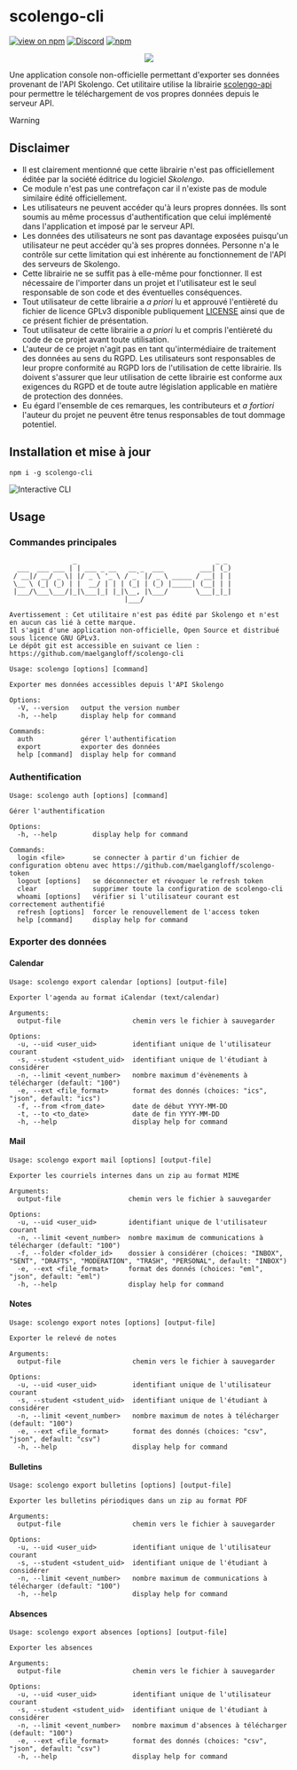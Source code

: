 # scolengo-cli
[![view on npm](http://img.shields.io/npm/v/scolengo-cli.svg?style=flat-square)](https://www.npmjs.org/package/scolengo-cli)
[![Discord](https://img.shields.io/discord/1095829734211977276?label=Discord&style=flat-square)](https://discord.gg/9u69mxsFT6)
[![npm](https://img.shields.io/npm/dm/scolengo-cli?style=flat-square)](https://npm-stat.com/charts.html?package=scolengo-cli)

<p align="center">
  <img src="https://github.com/The-Rabbit-Team/.github/blob/master/banners/scolengo-cli.png?raw=true" />
</p>

Une application console non-officielle permettant d'exporter ses données provenant de l'API Skolengo.
Cet utilitaire utilise la librairie [scolengo-api](https://github.com/maelgangloff/scolengo-api) pour permettre le téléchargement de vos propres données depuis le serveur API.

> [!WARNING]
> ## Disclaimer
> - Il est clairement mentionné que cette librairie n'est pas officiellement éditée par la société éditrice du logiciel *Skolengo*.
> - Ce module n'est pas une contrefaçon car il n'existe pas de module similaire édité officiellement.
> - Les utilisateurs ne peuvent accéder qu'à leurs propres données. Ils sont soumis au même processus d'authentification que celui implémenté dans l'application et imposé par le serveur API.
> - Les données des utilisateurs ne sont pas davantage exposées puisqu'un utilisateur ne peut accéder qu'à ses propres données. Personne n'a le contrôle sur cette limitation qui est inhérente au fonctionnement de l'API des serveurs de Skolengo.
> - Cette librairie ne se suffit pas à elle-même pour fonctionner. Il est nécessaire de l'importer dans un projet et l'utilisateur est le seul responsable de son code et des éventuelles conséquences.
> - Tout utilisateur de cette librairie a *a priori* lu et approuvé l'entièreté du fichier de licence GPLv3 disponible publiquement [LICENSE](https://github.com/maelgangloff/scolengo-cli/blob/master/LICENSE) ainsi que de ce présent fichier de présentation.
> - Tout utilisateur de cette librairie a *a priori* lu et compris l'entièreté du code de ce projet avant toute utilisation.
> - L'auteur de ce projet n'agit pas en tant qu'intermédiaire de traitement des données au sens du RGPD. Les utilisateurs sont responsables de leur propre conformité au RGPD lors de l'utilisation de cette librairie. Ils doivent s'assurer que leur utilisation de cette librairie est conforme aux exigences du RGPD et de toute autre législation applicable en matière de protection des données.
> - Eu égard l'ensemble de ces remarques, les contributeurs et *a fortiori* l'auteur du projet ne peuvent être tenus responsables de tout dommage potentiel.


## Installation et mise à jour

```shell
npm i -g scolengo-cli
```

![Interactive CLI](docs/interactive.gif)

## Usage
### Commandes principales
```
                _                                   _ _ 
  ___  ___ ___ | | ___ _ __   __ _  ___         ___| (_)
 / __|/ __/ _ \| |/ _ \ '_ \ / _` |/ _ \ _____ / __| | |
 \__ \ (_| (_) | |  __/ | | | (_| | (_) |_____| (__| | |
 |___/\___\___/|_|\___|_| |_|\__, |\___/       \___|_|_|
                             |___/                      

Avertissement : Cet utilitaire n'est pas édité par Skolengo et n'est en aucun cas lié à cette marque.
Il s'agit d'une application non-officielle, Open Source et distribué sous licence GNU GPLv3.
Le dépôt git est accessible en suivant ce lien : https://github.com/maelgangloff/scolengo-cli

Usage: scolengo [options] [command]

Exporter mes données accessibles depuis l'API Skolengo

Options:
  -V, --version   output the version number
  -h, --help      display help for command

Commands:
  auth            gérer l'authentification
  export          exporter des données
  help [command]  display help for command

```

### Authentification
```
Usage: scolengo auth [options] [command]

Gérer l'authentification

Options:
  -h, --help         display help for command

Commands:
  login <file>       se connecter à partir d'un fichier de configuration obtenu avec https://github.com/maelgangloff/scolengo-token
  logout [options]   se déconnecter et révoquer le refresh token
  clear              supprimer toute la configuration de scolengo-cli
  whoami [options]   vérifier si l'utilisateur courant est correctement authentifié
  refresh [options]  forcer le renouvellement de l'access token
  help [command]     display help for command
```

### Exporter des données
#### Calendar
```
Usage: scolengo export calendar [options] [output-file]

Exporter l'agenda au format iCalendar (text/calendar)

Arguments:
  output-file                  chemin vers le fichier à sauvegarder

Options:
  -u, --uid <user_uid>         identifiant unique de l'utilisateur courant
  -s, --student <student_uid>  identifiant unique de l'étudiant à considérer
  -n, --limit <event_number>   nombre maximum d'évènements à télécharger (default: "100")
  -e, --ext <file_format>      format des donnés (choices: "ics", "json", default: "ics")
  -f, --from <from_date>       date de début YYYY-MM-DD
  -t, --to <to_date>           date de fin YYYY-MM-DD
  -h, --help                   display help for command
```

#### Mail
```
Usage: scolengo export mail [options] [output-file]

Exporter les courriels internes dans un zip au format MIME

Arguments:
  output-file                 chemin vers le fichier à sauvegarder

Options:
  -u, --uid <user_uid>        identifiant unique de l'utilisateur courant
  -n, --limit <event_number>  nombre maximum de communications à télécharger (default: "100")
  -f, --folder <folder_id>    dossier à considérer (choices: "INBOX", "SENT", "DRAFTS", "MODERATION", "TRASH", "PERSONAL", default: "INBOX")
  -e, --ext <file_format>     format des donnés (choices: "eml", "json", default: "eml")
  -h, --help                  display help for command
```

#### Notes
```
Usage: scolengo export notes [options] [output-file]

Exporter le relevé de notes

Arguments:
  output-file                  chemin vers le fichier à sauvegarder

Options:
  -u, --uid <user_uid>         identifiant unique de l'utilisateur courant
  -s, --student <student_uid>  identifiant unique de l'étudiant à considérer
  -n, --limit <event_number>   nombre maximum de notes à télécharger (default: "100")
  -e, --ext <file_format>      format des donnés (choices: "csv", "json", default: "csv")
  -h, --help                   display help for command
```

#### Bulletins
```
Usage: scolengo export bulletins [options] [output-file]

Exporter les bulletins périodiques dans un zip au format PDF

Arguments:
  output-file                  chemin vers le fichier à sauvegarder

Options:
  -u, --uid <user_uid>         identifiant unique de l'utilisateur courant
  -s, --student <student_uid>  identifiant unique de l'étudiant à considérer
  -n, --limit <event_number>   nombre maximum de communications à télécharger (default: "100")
  -h, --help                   display help for command
```

#### Absences
```
Usage: scolengo export absences [options] [output-file]

Exporter les absences

Arguments:
  output-file                  chemin vers le fichier à sauvegarder

Options:
  -u, --uid <user_uid>         identifiant unique de l'utilisateur courant
  -s, --student <student_uid>  identifiant unique de l'étudiant à considérer
  -n, --limit <event_number>   nombre maximum d'absences à télécharger (default: "100")
  -e, --ext <file_format>      format des donnés (choices: "csv", "json", default: "csv")
  -h, --help                   display help for command
```
